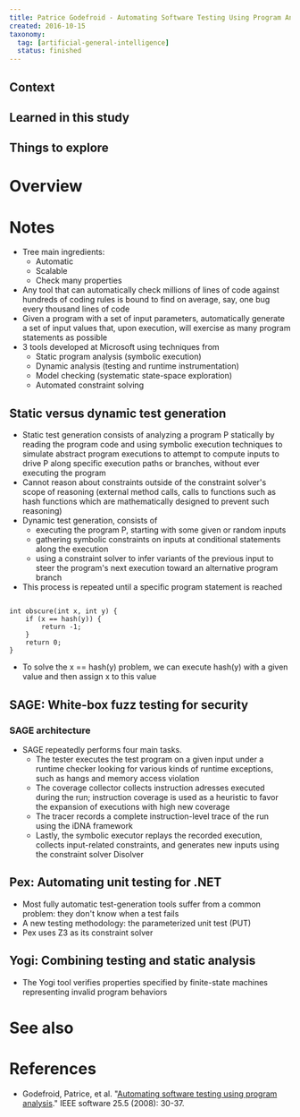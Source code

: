 ```yaml
---
title: Patrice Godefroid - Automating Software Testing Using Program Analysis (2008)
created: 2016-10-15
taxonomy:
  tag: [artificial-general-intelligence]
  status: finished
---
```


## Context

## Learned in this study

## Things to explore

# Overview

# Notes
* Tree main ingredients:
	* Automatic
	* Scalable
	* Check many properties
* Any tool that can automatically check millions of lines of code against hundreds of coding rules is bound to find on average, say, one bug every thousand lines of code
* Given a program with a set of input parameters, automatically generate a set of input values that, upon execution, will exercise as many program statements as possible
* 3 tools developed at Microsoft using techniques from
	* Static program analysis (symbolic execution)
	* Dynamic analysis (testing and runtime instrumentation)
	* Model checking (systematic state-space exploration)
	* Automated constraint solving

## Static versus dynamic test generation
* Static test generation consists of analyzing a program P statically by reading the program code and using symbolic execution techniques to simulate abstract program executions to attempt to compute inputs to drive P along specific execution paths or branches, without ever executing the program
* Cannot reason about constraints outside of the constraint solver's scope of reasoning (external method calls, calls to functions such as hash functions which are mathematically designed to prevent such reasoning)
* Dynamic test generation, consists of
	* executing the program P, starting with some given or random inputs
	* gathering symbolic constraints on inputs at conditional statements along the execution
	* using a constraint solver to infer variants of the previous input to steer the program's next execution toward an alternative program branch
* This process is repeated until a specific program statement is reached

<pre><code class="language-cpp line-numbers">
int obscure(int x, int y) {
	if (x == hash(y)) {
		return -1;
	}
	return 0;
}
</code></pre>

* To solve the x == hash(y) problem, we can execute hash(y) with a given value and then assign x to this value

## SAGE: White-box fuzz testing for security
### SAGE architecture
* SAGE repeatedly performs four main tasks.
	* The tester executes the test program on a given input under a runtime checker looking for various kinds of runtime exceptions, such as hangs and memory access violation
	* The coverage collector collects instruction adresses executed during the run; instruction coverage is used as a heuristic to favor the expansion of executions with high new coverage
	* The tracer records a complete instruction-level trace of the run using the iDNA framework
	* Lastly, the symbolic executor replays the recorded execution, collects input-related constraints, and generates new inputs using the constraint solver Disolver

## Pex: Automating unit testing for .NET
* Most fully automatic test-generation tools suffer from a common problem: they don't know when a test fails
* A new testing methodology: the parameterized unit test (PUT)
* Pex uses Z3 as its constraint solver

## Yogi: Combining testing and static analysis
* The Yogi tool verifies properties specified by finite-state machines representing invalid program behaviors

# See also

# References
* Godefroid, Patrice, et al. "[Automating software testing using program analysis](https://www.microsoft.com/en-us/research/wp-content/uploads/2016/02/ieeesw2008.pdf)." IEEE software 25.5 (2008): 30-37.
